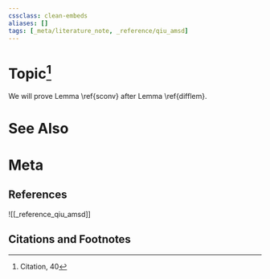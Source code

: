 ```yaml
---
cssclass: clean-embeds
aliases: []
tags: [_meta/literature_note, _reference/qiu_amsd]
---
```

# Topic[^1]
 
We will prove  Lemma \ref{sconv} after Lemma \ref{difflem}. 

   


# See Also

# Meta
## References
![[_reference_qiu_amsd]]


## Citations and Footnotes
[^1]: Citation, 40